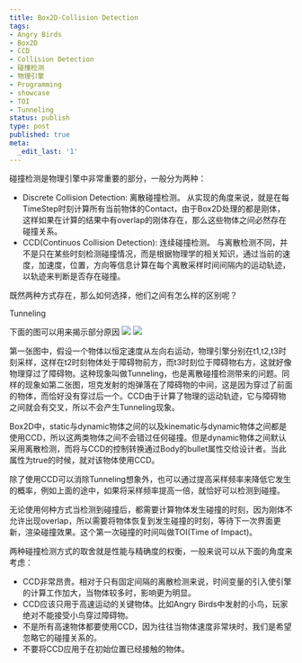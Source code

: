 ```yaml
---
title: Box2D-Collision Detection
tags:
- Angry Birds
- Box2D
- CCD
- Collision Detection
- 碰撞检测
- 物理引擎
- Programming
- showcase
- TOI
- Tunneling
status: publish
type: post
published: true
meta:
  _edit_last: '1'
---
```

碰撞检测是物理引擎中非常重要的部分，一般分为两种：

* Discrete Collision Detection: 离散碰撞检测。
从实现的角度来说，就是在每TimeStep时刻计算所有当前物体的Contact，由于Box2D处理的都是刚体，这样如果在计算的结果中有overlap的刚体存在，那么这些物体之间必然存在碰撞关系。
* CCD(Continuos Collision Detection): 连续碰撞检测。
与离散检测不同，并不是只在某些时刻检测碰撞情况，而是根据物理学的相关知识，通过当前的速度，加速度，位置，方向等信息计算在每个离散采样时间间隔内的运动轨迹，以轨迹来判断是否存在碰撞。


既然两种方式存在，那么如何选择，他们之间有怎么样的区别呢？

Tunneling

下面的图可以用来揭示部分原因
![](Physics011.jpg)
![](tuneling.jpg)

第一张图中，假设一个物体以恒定速度从左向右运动，物理引擎分别在t1,t2,t3时刻采样，这样在t2时刻物体处于障碍物前方，而t3时刻位于障碍物右方，这就好像物理穿过了障碍物。这种现象叫做Tunneling，也是离散碰撞检测带来的问题。同样的现象如第二张图，坦克发射的炮弹落在了障碍物的中间，这是因为穿过了前面的物体，而恰好没有穿过后一个。CCD由于计算了物理的运动轨迹，它与障碍物之间就会有交叉，所以不会产生Tunneling现象。

Box2D中，static与dynamic物体之间的以及kinematic与dynamic物体之间都是使用CCD，所以这两类物体之间不会错过任何碰撞。但是dynamic物体之间默认采用离散检测，而将与CCD的控制转换通过Body的bullet属性交给设计者。当此属性为true的时候，就对该物体使用CCD。

除了使用CCD可以消除Tunneling想象外，也可以通过提高采样频率来降低它发生的概率，例如上面的途中，如果将采样频率提高一倍，就恰好可以检测到碰撞。

无论使用何种方式当检测到碰撞后，都需要计算物体发生碰撞的时刻，因为刚体不允许出现overlap，所以需要将物体恢复到发生碰撞的时刻，等待下一次界面更新，渲染碰撞效果。这个第一次碰撞的时间叫做TOI(Time of Impact)。

两种碰撞检测方式的取舍就是性能与精确度的权衡，一般来说可以从下面的角度来考虑：

* CCD非常昂贵。相对于只有固定间隔的离散检测来说，时间变量的引入使引擎的计算工作加大，当物体较多时，影响更为明显。
* CCD应该只用于高速运动的关键物体。比如Angry Birds中发射的小鸟，玩家绝对不能接受小鸟穿过障碍物。
* 不是所有高速物体都要使用CCD，因为往往当物体速度非常块时，我们是希望忽略它的碰撞关系的。
* 不要将CCD应用于在初始位置已经接触的物体。

